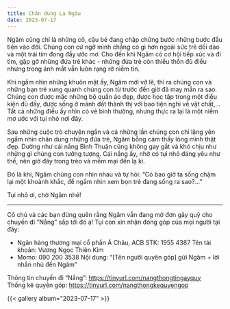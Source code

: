 ```yaml
---
title: Chân dung La Ngâu
date: 2023-07-17
---
```


Ngăm cũng chỉ là những cô, cậu bé đang chập chững bước những bước đầu tiên vào đời. Chúng con cứ ngỡ mình chẳng có gì hơn ngoài sức trẻ dồi dào và một trái tim đong đầy ước mơ. Cho đến khi Ngăm có cơ hội tiếp xúc và đi tìm, gặp gỡ những đứa trẻ khác - những đứa trẻ còn thiếu thốn đủ điều nhưng trong ánh mắt vẫn luôn rạng rỡ niềm tin.

Khi ngắm nhìn những khuôn mặt ấy, Ngăm mới vỡ lẽ, thì ra chúng con và những bạn trẻ xung quanh chúng con từ trước đến giờ đã may mắn ra sao. Chúng con được mặc những bộ quần áo đẹp, được học tập trong một điều kiện đủ đầy, được sống ở mảnh đất thành thị với bao tiện nghi về vật chất,... Tất cả những điều ấy nhìn có vẻ bình thường, nhưng thực ra lại là một niềm mơ ước với tụi nhỏ nơi đây.

Sau những cuộc trò chuyện ngắn và cả những lần chúng con chỉ lặng yên ngắm nhìn chân dung những đứa trẻ, Ngăm bỗng cảm thấy lòng mình thật đẹp. Dường như cái nắng Bình Thuận cũng không gay gắt và khó chịu như những gì chúng con tưởng tượng. Cái nắng ấy, nhờ có tụi nhỏ đáng yêu như thế, nên giờ đây trong trẻo và mềm mại đến lạ kì.

Đó là khi, Ngăm chúng con nhìn nhau và tự hỏi: “Có bao giờ ta sống chậm lại một khoảnh khắc, để ngắm nhìn xem bọn trẻ đang sống ra sao?...”

Tụi nhỏ ơi, chờ Ngăm nhé!
_______
Cô chú và các bạn đừng quên rằng Ngăm vẫn đang mở đơn gây quỹ cho chuyến đi “Nắng”  sắp tới đó ạ! Tụi con xin nhận đóng góp của mọi người tại đây:
- Ngân hàng thương mại cổ phần Á Châu, ACB
  STK: 1955 4387
  Tên tài khoản: Vương Ngọc Thiên Kim
- Momo: 090 200 3538
  Nội dung: “[Tên người quyên góp] gửi Ngăm + lời nhắn nhủ đến Ngăm”

Thông tin chuyến đi “Nắng”: https://tinyurl.com/nangthongtingayquy  
Thống kê quyên góp: https://tinyurl.com/nangthongkequyengop 

[//]: # (TODO: Embed Google Docs here)

{{< gallery album="2023-07-17" >}}
